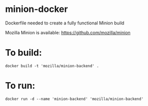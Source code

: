 # minion-docker
Dockerfile needed to create a fully functional Minion build

Mozilla Minion is available: https://github.com/mozilla/minion

# To build:
    docker build -t 'mozilla/minion-backend' .

# To run:
    docker run -d --name 'minion-backend' 'mozilla/minion-backend'
